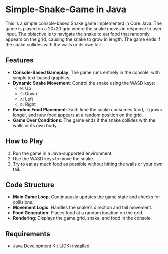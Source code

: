 # Simple-Snake-Game in Java

This is a simple console-based Snake game implemented in Core Java. The game is played on a 20x20 grid where the snake moves in response to user input. The objective is to navigate the snake to eat food that randomly appears on the grid, causing the snake to grow in length. The game ends if the snake collides with the walls or its own tail.

## Features

- **Console-Based Gameplay**: The game runs entirely in the console, with simple text-based graphics.
- **Dynamic Snake Movement**: Control the snake using the WASD keys:
  - `W`: Up
  - `S`: Down
  - `A`: Left
  - `D`: Right
- **Random Food Placement**: Each time the snake consumes food, it grows longer, and new food appears at a random position on the grid.
- **Game Over Conditions**: The game ends if the snake collides with the walls or its own body.

## How to Play

1. Run the game in a Java-supported environment.
2. Use the WASD keys to move the snake.
3. Try to eat as much food as possible without hitting the walls or your own tail.

## Code Structure

- **Main Game Loop**: Continuously updates the game state and checks for collisions.
- **Movement Logic**: Handles the snake's direction and tail movement.
- **Food Generation**: Places food at a random location on the grid.
- **Rendering**: Displays the game grid, snake, and food in the console.

## Requirements

- Java Development Kit (JDK) installed.

